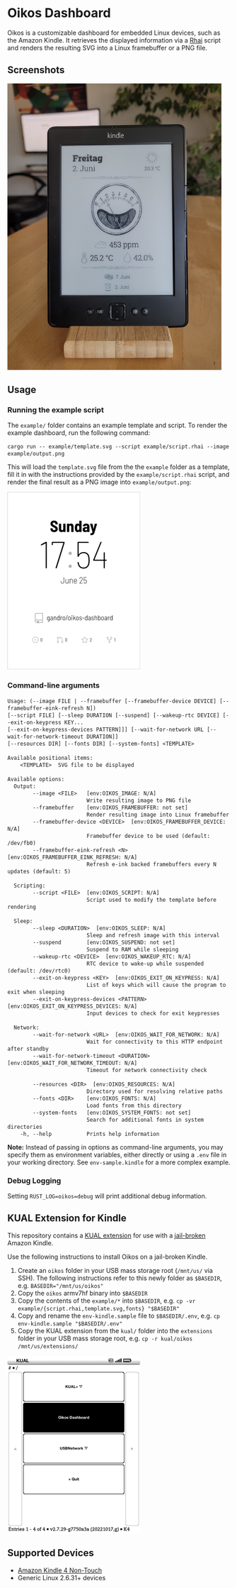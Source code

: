 # Oikos Dashboard

Oikos is a customizable dashboard for embedded Linux devices, such as the
Amazon Kindle. It retrieves the displayed information via a [Rhai](https://rhai.rs)
script and renders the resulting SVG into a Linux framebuffer or a PNG file.

## Screenshots

<img src="docs/images/oikos-on-kindle.jpg"
  alt="Oikos Dashboard running on a Kindle 4"
  width="484" height="646">

## Usage

### Running the example script

The `example/` folder contains an example template and script. To render the
example dashboard, run the following command:

```
cargo run -- example/template.svg --script example/script.rhai --image example/output.png
```

This will load the `template.svg` file from the the `example` folder as a
template, fill it in with the instructions provided by the `example/script.rhai`
script, and render the final result as a PNG image into `example/output.png`:

<img src="docs/images/example.png"
  alt="Oikos Dashboard running on a Kindle 4"
  width="300" height="400">

### Command-line arguments

```usage
Usage: (--image FILE | --framebuffer [--framebuffer-device DEVICE] [--framebuffer-eink-refresh N])
[--script FILE] [--sleep DURATION [--suspend] [--wakeup-rtc DEVICE] [--exit-on-keypress KEY...
[--exit-on-keypress-devices PATTERN]]] [--wait-for-network URL [--wait-for-network-timeout DURATION]]
[--resources DIR] [--fonts DIR] [--system-fonts] <TEMPLATE>

Available positional items:
    <TEMPLATE>  SVG file to be displayed

Available options:
  Output:
        --image <FILE>   [env:OIKOS_IMAGE: N/A]
                         Write resulting image to PNG file
        --framebuffer    [env:OIKOS_FRAMEBUFFER: not set]
                         Render resulting image into Linux framebuffer
        --framebuffer-device <DEVICE>  [env:OIKOS_FRAMEBUFFER_DEVICE: N/A]
                         Framebuffer device to be used (default: /dev/fb0)
        --framebuffer-eink-refresh <N>  [env:OIKOS_FRAMEBUFFER_EINK_REFRESH: N/A]
                         Refresh e-ink backed framebuffers every N updates (default: 5)

  Scripting:
        --script <FILE>  [env:OIKOS_SCRIPT: N/A]
                         Script used to modify the template before rendering

  Sleep:
        --sleep <DURATION>  [env:OIKOS_SLEEP: N/A]
                         Sleep and refresh image with this interval
        --suspend        [env:OIKOS_SUSPEND: not set]
                         Suspend to RAM while sleeping
        --wakeup-rtc <DEVICE>  [env:OIKOS_WAKEUP_RTC: N/A]
                         RTC device to wake-up while suspended (default: /dev/rtc0)
        --exit-on-keypress <KEY>  [env:OIKOS_EXIT_ON_KEYPRESS: N/A]
                         List of keys which will cause the program to exit when sleeping
        --exit-on-keypress-devices <PATTERN>  [env:OIKOS_EXIT_ON_KEYPRESS_DEVICES: N/A]
                         Input devices to check for exit keypresses

  Network:
        --wait-for-network <URL>  [env:OIKOS_WAIT_FOR_NETWORK: N/A]
                         Wait for connectivity to this HTTP endpoint after standby
        --wait-for-network-timeout <DURATION>  [env:OIKOS_WAIT_FOR_NETWORK_TIMEOUT: N/A]
                         Timeout for network connectivity check

        --resources <DIR>  [env:OIKOS_RESOURCES: N/A]
                         Directory used for resolving relative paths
        --fonts <DIR>    [env:OIKOS_FONTS: N/A]
                         Load fonts from this directory
        --system-fonts   [env:OIKOS_SYSTEM_FONTS: not set]
                         Search for additional fonts in system directories
    -h, --help           Prints help information
```

<!-- Update the above section with the following command:
awk -i inplace '/^```usage/ { print; system("cargo run --quiet -- --help"); c=1; next} /^```/{c=0} c==0{print}' README.md
-->

**Note:** Instead of passing in options as command-line arguments, you may
specify them as environment variables, either directly or using a `.env` file
in your working directory. See `env-sample.kindle` for a more complex example.

### Debug Logging

Setting `RUST_LOG=oikos=debug` will print additional debug information.

## KUAL Extension for Kindle

This repository contains a
[KUAL extension](https://www.mobileread.com/forums/showthread.php?t=203326)
for use with a
[jail-broken](https://wiki.mobileread.com/wiki/Kindle_Hacks_Information)
Amazon Kindle.

Use the following instructions to install Oikos on a jail-broken
Kindle.

  1. Create an `oikos` folder in your USB mass storage root (`/mnt/us/` via SSH).
     The following instructions refer to this newly folder as `$BASEDIR`, e.g.
     `BASEDIR="/mnt/us/oikos"`
  2. Copy the `oikos` armv7hf binary into `$BASEDIR`
  3. Copy the contents of the `example/*` into `$BASEDIR`, e.g.
     `cp -vr example/{script.rhai,template.svg,fonts} "$BASEDIR"`
  4. Copy and rename the `env-kindle.sample` file to `$BASEDIR/.env`, e.g.
    `cp env-kindle.sample "$BASEDIR/.env"`
  5. Copy the KUAL extension from the `kual/` folder into the `extensions` folder
     in your USB mass storage root, e.g. `cp -r kual/oikos /mnt/us/extensions/`

<img src="docs/images/kual.png"
  alt="Screenshot of the Oikos KUAL extension"
  width="300" height="400">

## Supported Devices

 - [Amazon Kindle 4 Non-Touch](https://wiki.mobileread.com/wiki/Kindle4NTHacking)
 - Generic Linux 2.6.31+ devices
